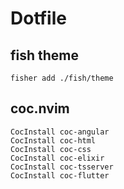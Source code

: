 # Dotfile

## fish theme
```
fisher add ./fish/theme
```

## coc.nvim
```
CocInstall coc-angular
CocInstall coc-html
CocInstall coc-css
CocInstall coc-elixir
CocInstall coc-tsserver
CocInstall coc-flutter
```
